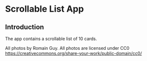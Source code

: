 Scrollable List App
================================

Introduction
------------
The app contains a scrollable list of 10 cards.


All photos by Romain Guy. All photos are licensed under CC0 https://creativecommons.org/share-your-work/public-domain/cc0/
